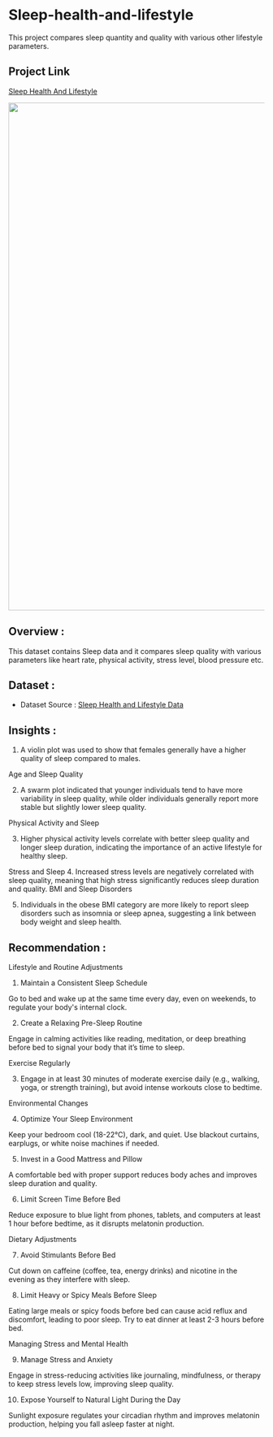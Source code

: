 # Sleep-health-and-lifestyle
This project compares sleep quantity and quality with various other lifestyle parameters.
## Project Link

[Sleep Health And Lifestyle](https://www.kaggle.com/code/rohanjosephgeorgeds/sleep-health-and-lifestyle)

<img src="https://encrypted-tbn0.gstatic.com/images?q=tbn:ANd9GcSYeFdZl7lBH5uqed7F_ZkXNlv5KtDl3VSzNg&s" width=1000>


## Overview :
This dataset contains Sleep data and it compares sleep quality with various parameters like heart rate, physical activity, stress level, blood pressure etc. 

## Dataset :
- Dataset Source : [Sleep Health and Lifestyle Data](https://www.kaggle.com/datasets/uom190346a/sleep-health-and-lifestyle-dataset/data)

## Insights :
1. A violin plot was used to show that females generally have a higher quality of sleep compared to males.
   
Age and Sleep Quality

2. A swarm plot indicated that younger individuals tend to have more variability in sleep quality, while older individuals generally report more stable but slightly lower sleep quality.
   
Physical Activity and Sleep

3. Higher physical activity levels correlate with better sleep quality and longer sleep duration, indicating the importance of an active lifestyle for healthy sleep.
   
Stress and Sleep
4. Increased stress levels are negatively correlated with sleep quality, meaning that high stress significantly reduces sleep duration and quality.
BMI and Sleep Disorders

5. Individuals in the obese BMI category are more likely to report sleep disorders such as insomnia or sleep apnea, suggesting a link between body weight and sleep health.

## Recommendation :

Lifestyle and Routine Adjustments
1. Maintain a Consistent Sleep Schedule

 Go to bed and wake up at the same time every day, even on weekends, to regulate your   body's internal clock.

2. Create a Relaxing Pre-Sleep Routine

 Engage in calming activities like reading, meditation, or deep breathing before bed    to signal your body that it’s time to sleep.
 
 Exercise Regularly

3. Engage in at least 30 minutes of moderate exercise daily (e.g., walking, yoga, or strength training), but avoid intense workouts close to bedtime.

Environmental Changes

4. Optimize Your Sleep Environment

 Keep your bedroom cool (18-22°C), dark, and quiet. Use blackout curtains, earplugs,    or white noise machines if needed.
 
5. Invest in a Good Mattress and Pillow

A comfortable bed with proper support reduces body aches and improves sleep duration and quality.

6. Limit Screen Time Before Bed

Reduce exposure to blue light from phones, tablets, and computers at least 1 hour before bedtime, as it disrupts melatonin production.

Dietary Adjustments

7. Avoid Stimulants Before Bed

 Cut down on caffeine (coffee, tea, energy drinks) and nicotine in the evening as they  interfere with sleep.

8. Limit Heavy or Spicy Meals Before Sleep

 Eating large meals or spicy foods before bed can cause acid reflux and discomfort,     leading to poor sleep. Try to eat dinner at least 2-3 hours before bed.

 Managing Stress and Mental Health

9. Manage Stress and Anxiety

 Engage in stress-reducing activities like journaling, mindfulness, or therapy to keep  stress levels low, improving sleep quality.

10. Expose Yourself to Natural Light During the Day

 Sunlight exposure regulates your circadian rhythm and improves melatonin production,   helping you fall asleep faster at night.
